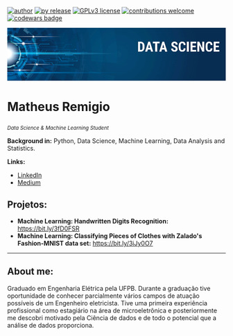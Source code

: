 [![author](https://img.shields.io/badge/author-msremigio-red.svg)](https://www.linkedin.com/in/msremigio/) 
[![py release](https://img.shields.io/badge/python-3.7+-blue.svg)](https://www.python.org/downloads/release/python-365/) 
[![GPLv3 license](https://img.shields.io/badge/License-GPLv3-blue.svg)](http://perso.crans.org/besson/LICENSE.html) 
[![contributions welcome](https://img.shields.io/badge/contributions-welcome-brightgreen.svg?style=flat)](https://github.com/msremigio/projects_DataScience/tree/master/issues)
[![codewars badge](https://www.codewars.com/users/msremigio/badges/micro)](https://www.codewars.com/users/msremigio)


<p align="center">
  <img src="images/banner.png" >
</p>

# Matheus Remigio
<sub>*Data Science & Machine Learning Student*</sub>

**Background in:** Python, Data Science, Machine Learning, Data Analysis and Statistics.

**Links:**
* [LinkedIn](https://www.linkedin.com/in/msremigio/)
* [Medium](https://medium.com/@msremigio)

## Projetos:

* **Machine Learning: Handwritten Digits Recognition:** https://bit.ly/3fD0FSR
* **Machine Learning: Classifying Pieces of Clothes with Zalado's Fashion-MNIST data set:** https://bit.ly/3iJy0O7
---

## About me:

Graduado em Engenharia Elétrica pela UFPB. Durante a graduação tive oportunidade de conhecer parcialmente vários campos de atuação possíveis de um Engenheiro eletricista. Tive uma primeira experiência profissional como estagiário na área de microeletrônica e posteriormente me descobri motivado pela Ciência de dados e de todo o potencial que a análise de dados proporciona.
